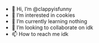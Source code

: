 - 👋 Hi, I’m @clappyisfunny
- 👀 I’m interested in cookies
- 🌱 I’m currently learning nothing
- 💞️ I’m looking to collaborate on idk
- 📫 How to reach me idk

<!---
clappyisfunny/clappyisfunny is a ✨ special ✨ repository because its `README.md` (this file) appears on your GitHub profile.
You can click the Preview link to take a look at your changes.
--->
